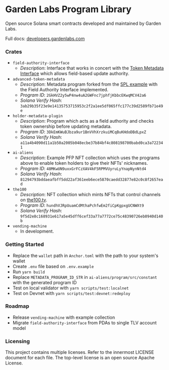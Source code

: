 # Garden Labs Program Library

Open source Solana smart contracts developed and maintained by Garden Labs.

Full docs: <a href="https://developers.gardenlabs.com/">developers.gardenlabs.com</a>

### Crates

- `field-authority-interface`
  - _Description_: Interface that works in concert with the <a href="https://forum.solana.com/t/srfc-00017-token-metadata-interface/283">Token Metadata Interface</a> which allows field-based update authority.
- `advanced-token-metadata`
  - _Description_: Metadata program forked from the <a href="https://github.com/solana-labs/solana-program-library/tree/master/token-metadata/example">SPL example</a> with the Field Authority Interface implemented.
  - _Program ID_: `2GkHVZ2y5wP4nw4uA2GWFnc7jphfjKbbcEKwqMCV42a6`
  - _Solana Verify Hash_: `3ab29b35f23e9e14135753715953c2f2a1ee5df065ffc177c39d2589fb71e49e`
- `holder-metadata-plugin`
  - _Description_: Program which acts as a field authority and checks token ownership before updating metadata.
  - _Program ID_: `3DkEmKWuBJbza9ur1BnVVhXrzkuiMCqBuKHdoDBdLpxZ`
  - _Solana Verify Hash_: `a11a4b4090d11a1b50a2005b048ecbe37b84bf4c808198700babd0ca3a722341`
- `ai-aliens`
  - _Description_: Example PFP NFT collection which uses the programs above to enable token holders to give their NFTs' nicknames.
  - _Program ID_: `48MKwUN9uxxGrFCzXAV4kF5RPMVUyruLyYnapNynNtd4`
  - _Solana Verify Hash_: `81294793bddaeafbff5dd22af361eeb6ece5870caedd32877e82c0c8f2657ead`
- `the100`
  - _Description_: NFT collection which mints NFTs that control channels on <a href="https://the100.tv">the100.tv</a>.
  - _Program ID_: `hundhVJRpUuamCdMthaPchfwEm2fiCpKgpxgUCNWXt9`
  - _Solana Verify Hash_: `9f5d2e8c168931e617a5e45dff6cef33a77a7772ce75c48390726eb0940d140b`
- `vending-machine`
  - In development.

### Getting Started

- Replace the `wallet` path in `Anchor.toml` with the path to your system's wallet
- Create `.env` file based on `.env.example`
- Run `yarn build`
- Replace `METADATA_PROGRAM_ID_STR` in `ai-aliens/program/src/constant` with the generated program ID
- Test on local validator with `yarn scripts/test:localnet`
- Test on Devnet with `yarn scripts/test:devnet:redeploy`

### Roadmap

- Release `vending-machine` with example collection
- Migrate `field-authority-interface` from PDAs to single TLV account model

### Licensing

This project contains multiple licenses. Refer to the innermost LICENSE document for each file. The top-level license is an open source Apache License.
